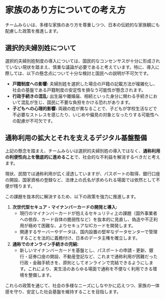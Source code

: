 # 家族のあり方についての考え方

チームみらいは、多様な家族のあり方を尊重しつつ、日本の伝統的な家族観にも配慮した政策を推進します。

## 選択的夫婦別姓について

選択的夫婦別姓制度の導入については、国民的なコンセンサスが十分に形成されていない現状を踏まえ、慎重な議論が必要であると考えています。特に、導入に際しては、以下の懸念点について十分な検討と国民への説明が不可欠です。

*   **戸籍制度への影響:** 夫婦別姓を選択した場合の戸籍の記載方法が複雑化し、社会の基盤である戸籍制度の安定性を損なう可能性が懸念されます。
*   **行政手続きの混乱:** 出生届や離婚届、相続といった身分に関わる手続きにおいて混乱が生じ、国民に不要な負担をかける恐れがあります。
*   **子どもへの心理的影響:** 両親の姓が異なることで、子どもが学校生活などで不必要なストレスを感じたり、いじめや偏見の対象となったりする可能性への配慮が不可欠です。

## 通称利用の拡大とそれを支えるデジタル基盤整備

上記の懸念を踏まえ、チームみらいは選択的夫婦別姓の導入ではなく、**通称利用の利便性向上を徹底的に進めること**で、社会的な不利益を解消するべきだと考えます。

現状、民間では通称利用が広く浸透していますが、パスポートの取得、銀行口座の開設、国家資格の登録など、法律上の氏名が求められる場面では依然として不便が残ります。

この課題を抜本的に解決するため、以下の政策を強力に推進します。

1.  **次世代型セキュア・マイナンバーカードの開発と導入:**
    *   現行のマイナンバーカードが抱えるセキュリティ上の課題（国外事業者への依存、カード自体の脆弱性など）を抜本的に見直し、偽造や不正利用が極めて困難な、よりセキュアなICカードを開発します。
    *   関連するサーバーやデータは、国内設置の堅牢なデータセンターで管理することを法的に義務付け、日本のデータ主権を確立します。
2.  **通称でのオンライン手続きの完結:**
    *   新しいマイナンバーカードを基盤とし、パスポートの申請・更新、銀行・証券口座の開設、不動産登記など、これまで通称利用が困難だった行政・金融手続きを、原則としてオンラインで完結できるようにします。これにより、実生活のあらゆる場面で通称を不便なく利用できる環境を整備します。

これらの政策を通じて、社会の多様なニーズにしなやかに応えつつ、家族の一体感を守り、安定した社会基盤を維持することを目指します。